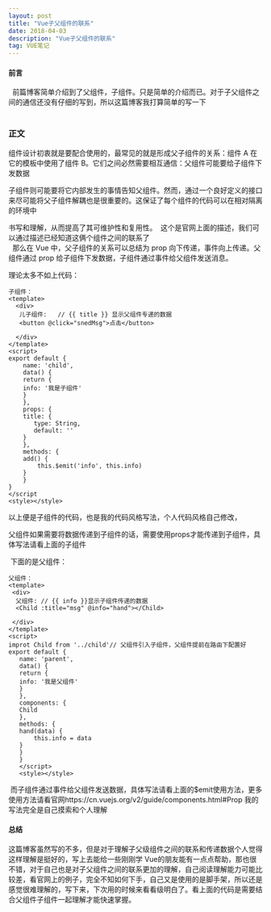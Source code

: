 ```yaml
---
layout: post
title: "Vue子父组件的联系"
date: 2018-04-03
description: "Vue子父组件的联系"
tag: VUE笔记 
--- 
```


#### 前言
 
前篇博客简单介绍到了父组件，子组件。只是简单的介绍而已。对于子父组件之间的通信还没有仔细的写到，所以这篇博客我打算简单的写一下<br>
 
### 正文
组件设计初衷就是要配合使用的，最常见的就是形成父子组件的关系：组件 A 在它的模板中使用了组件 B。它们之间必然需要相互通信：父组件可能要给子组件下发数据<br>

子组件则可能要将它内部发生的事情告知父组件。然而，通过一个良好定义的接口来尽可能将父子组件解耦也是很重要的。这保证了每个组件的代码可以在相对隔离的环境中<br>

书写和理解，从而提高了其可维护性和复用性。  这个是官网上面的描述，我们可以通过描述已经知道这俩个组件之间的联系了<br>
 
那么在 Vue 中，父子组件的关系可以总结为 prop 向下传递，事件向上传递。父组件通过 prop 给子组件下发数据，子组件通过事件给父组件发送消息。<br>


理论太多不如上代码：
```
子组件：
<template>
  <div>
   儿子组件:   // {{ title }} 显示父组件专递的数据
   <button @click="snedMsg">点击</button>

  </div>
</template>
<script>
export default {
	name: 'child',
	data() {
	return {
	info: '我是子组件'
	}
	},
	props: {
	title: {
	   type: String,
	   default: ''
	}
	},
	methods: {
	add() {
	    this.$emit('info', this.info)
	}
	}
}
</script
<style></style>

```
以上便是子组件的代码，也是我的代码风格写法，个人代码风格自己修改，<br>

父组件如果需要将数据传递到子组件的话，需要使用props才能传递到子组件，具体写法请看上面的子组件<br>

 下面的是父组件：
 ```
 父组件：
 <template>
  <div>
   父组件: // {{ info }}显示子组件传递的数据
   <Child :title="msg" @info="hand"></Child>

  </div>
</template>
<script>
improt Child from '../child'// 父组件引入子组件，父组件提前在路由下配置好
export default {
	name: 'parent',
	data() {
	return {
	info: '我是父组件'
	}
	},
	components: {
	Child
	},
	methods: {
	hand(data) {
	    this.info = data
	}
	}
	}
	</script>
	<style></style>
 ```
 而子组件通过事件给父组件发送数据，具体写法请看上面的$emit使用方法，更多使用方法请看官网https://cn.vuejs.org/v2/guide/components.html#Prop 
 我的写法完全是自己摸索和个人理解<br>
 
 #### 总结
 这篇博客虽然写的不多，但是对于理解子父级组件之间的联系和传递数据个人觉得这样理解是挺好的，写上去能给一些刚刚学 Vue的朋友能有一点点帮助，那也很不错，对于自己也是对子父组件之间的联系更加的理解，自己阅读理解能力可能比较差，看官网上的例子，完全不知如何下手，自己又是使用的是脚手架，所以还是感觉很难理解的，写下来，下次用的时候来看看级明白了。看上面的代码是需要结合父组件子组件一起理解才能快速掌握。
 
